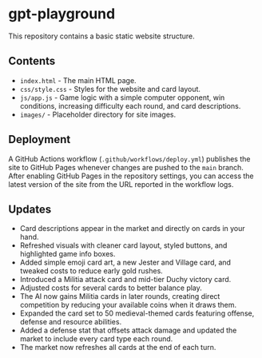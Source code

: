 # gpt-playground

This repository contains a basic static website structure.

## Contents

- `index.html` - The main HTML page.
- `css/style.css` - Styles for the website and card layout.
- `js/app.js` - Game logic with a simple computer opponent, win conditions,
  increasing difficulty each round, and card descriptions.
- `images/` - Placeholder directory for site images.

## Deployment

A GitHub Actions workflow (`.github/workflows/deploy.yml`) publishes the site to
GitHub Pages whenever changes are pushed to the `main` branch. After enabling
GitHub Pages in the repository settings, you can access the latest version of
the site from the URL reported in the workflow logs.

## Updates

- Card descriptions appear in the market and directly on cards in your hand.
- Refreshed visuals with cleaner card layout, styled buttons, and highlighted
  game info boxes.
- Added simple emoji card art, a new Jester and Village card, and tweaked
  costs to reduce early gold rushes.
- Introduced a Militia attack card and mid-tier Duchy victory card.
- Adjusted costs for several cards to better balance play.
- The AI now gains Militia cards in later rounds, creating direct competition
  by reducing your available coins when it draws them.
- Expanded the card set to 50 medieval-themed cards featuring offense,
  defense and resource abilities.
- Added a defense stat that offsets attack damage and updated the market to
  include every card type each round.
- The market now refreshes all cards at the end of each turn.
